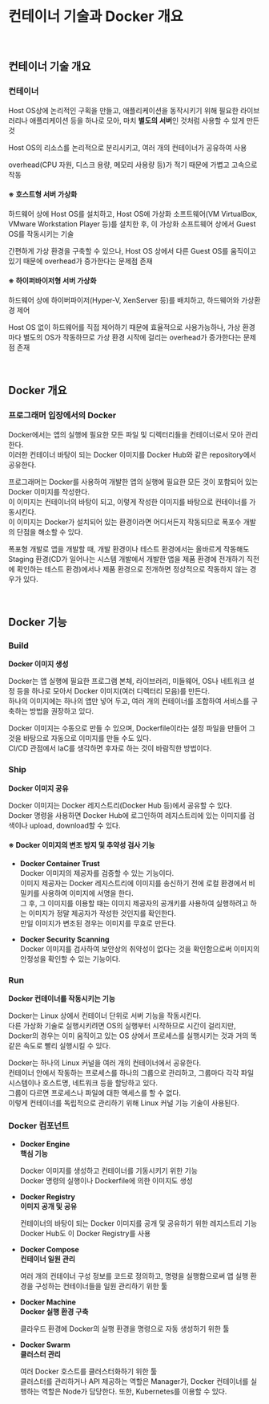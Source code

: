 # 컨테이너 기술과 Docker 개요

<br/>

## 컨테이너 기술 개요
### 컨테이너
Host OS상에 논리적인 구획을 만들고, 애플리케이션을 동작시키기 위해 필요한 라이브러리나 애플리케이션 등을 하나로 모아, 마치 **별도의 서버**인 것처럼 사용할 수 있게 만든 것

Host OS의 리소스를 논리적으로 분리시키고, 여러 개의 컨테이너가 공유하여 사용

overhead(CPU 자원, 디스크 용량, 메모리 사용량 등)가 적기 때문에 가볍고 고속으로 작동

#### ※ 호스트형 서버 가상화
하드웨어 상에 Host OS를 설치하고, Host OS에 가상화 소프트웨어(VM VirtualBox, VMware Workstation Player 등)를 설치한 후, 이 가상화 소프트웨어 상에서 Guest OS를 작동시키는 기술

간편하게 가상 환경을 구축할 수 있으나, Host OS 상에서 다른 Guest OS를 움직이고 있기 때문에 overhead가 증가한다는 문제점 존재

#### ※ 하이퍼바이저형 서버 가상화
하드웨어 상에 하이버파이저(Hyper-V, XenServer 등)를 배치하고, 하드웨어와 가상환경 제어

Host OS 없이 하드웨어를 직접 제어하기 때문에 효율적으로 사용가능하나, 가상 환경마다 별도의 OS가 작동하므로 가상 환경 시작에 걸리는 overhead가 증가한다는 문제점 존재

<br/>

## Docker 개요
### 프로그래머 입장에서의 Docker
Docker에서는 앱의 실행에 필요한 모든 파일 및 디렉터리들을 컨테이너로서 모아 관리한다.  
이러한 컨테이너 바탕이 되는 Docker 이미지를 Docker Hub와 같은 repository에서 공유한다.

프로그래머는 Docker를 사용하여 개발한 앱의 실행에 필요한 모든 것이 포함되어 있는 Docker 이미지를 작성한다.  
이 이미지는 컨테이너의 바탕이 되고, 이렇게 작성한 이미지를 바탕으로 컨테이너를 가동시킨다.  
이 이미지는 Docker가 설치되어 있는 환경이라면 어디서든지 작동되므로 폭포수 개발의 단점을 해소할 수 있다.

폭포형 개발로 앱을 개발할 때, 개발 환경이나 테스트 환경에서는 올바르게 작동해도 Staging 환경(CD가 일어나는 시스템 개발에서 개발한 앱을 제품 환경에 전개하기 직전에 확인하는 테스트 환경)에서나 제품 환경으로 전개하면 정상적으로 작동하지 않는 경우가 있다.

<br/>

## Docker 기능
### Build
**Docker 이미지 생성**

Docker는 앱 실행에 필요한 프로그램 본체, 라이브러리, 미들웨어, OS나 네트워크 설정 등을 하나로 모아서 Docker 이미지(여러 디렉터리 모음)를 만든다.  
하나의 이미지에는 하나의 앱만 넣어 두고, 여러 개의 컨테이너를 조합하여 서비스를 구축하는 방법을 권장하고 있다.

Docker 이미지는 수동으로 만들 수 있으며, Dockerfile이라는 설정 파일을 만들어 그것을 바탕으로 자동으로 이미지를 만들 수도 있다.  
CI/CD 관점에서 IaC를 생각하면 후자로 하는 것이 바람직한 방법이다.

### Ship
**Docker 이미지 공유**

Docker 이미지는 Docker 레지스트리(Docker Hub 등)에서 공유할 수 있다.  
Docker 명령을 사용하면 Docker Hub에 로그인하여 레지스트리에 있는 이미지를 검색이나 upload, download할 수 있다.

#### ※ Docker 이미지의 변조 방지 및 추약성 검사 기능
- **Docker Container Trust**  
  Docker 이미지의 제공자를 검증할 수 있는 기능이다.  
  이미지 제공자는 Docker 레지스트리에 이미지를 송신하기 전에 로컬 환경에서 비밀키를 사용하여 이미지에 서명을 한다.  
  그 후, 그 이미지를 이용할 때는 이미지 제공자의 공개키를 사용하여 실행하려고 하는 이미지가 정말 제공자가 작성한 것인지를 확인한다.  
  만일 이미지가 변조된 경우는 이미지를 무효로 만든다.

- **Docker Security Scanning**  
  Docker 이미지를 검사하여 보안상의 취약성이 없다는 것을 확인함으로써 이미지의 안정성을 확인할 수 있는 기능이다.

### Run
**Docker 컨테이너를 작동시키는 기능**

Docker는 Linux 상에서 컨테이너 단위로 서버 기능을 작동시킨다.  
다른 가상화 기술로 실행시키려면 OS의 실행부터 시작하므로 시간이 걸리지만, Docker의 경우는 이미 움직이고 있는 OS 상에서 프로세스를 실행시키는 것과 거의 똑같은 속도로 빨리 실행시킬 수 있다.

Docker는 하나의 Linux 커널을 여러 개의 컨테이너에서 공유한다.  
컨테이너 안에서 작동하는 프로세스를 하나의 그룹으로 관리하고, 그룹마다 각각 파일 시스템이나 호스트명, 네트워크 등을 할당하고 있다.  
그룹이 다르면 프로세스나 파일에 대한 액세스를 할 수 없다.  
이렇게 컨테이너를 독립적으로 관리하기 위해 Linux 커널 기능 기술이 사용된다.

### Docker 컴포넌트
- **Docker Engine**  
	**핵심 기능**
	
	Docker 이미지를 생성하고 컨테이너를 기동시키기 위한 기능  
	Docker 명령의 실행이나 Dockerfile에 의한 이미지도 생성

- **Docker Registry**  
	**이미지 공개 및 공유**

	컨테이너의 바탕이 되는 Docker 이미지를 공개 및 공유하기 위한 레지스트리 기능  
	Docker Hub도 이 Docker Registry를 사용

- **Docker Compose**  
	**컨테이너 일원 관리**

	여러 개의 컨테이너 구성 정보를 코드로 정의하고, 명령을 실행함으로써 앱 실행 환경을 구성하는 컨테이너들을 일원 관리하기 위한 툴

- **Docker Machine**  
	**Docker 실행 환경 구축**

	클라우드 환경에 Docker의 실행 환경을 명령으로 자동 생성하기 위한 툴

- **Docker Swarm**  
	**클러스터 관리**

	여러 Docker 호스트를 클러스터화하기 위한 툴  
	클러스터를 관리하거나 API 제공하는 역할은 Manager가, Docker 컨테이너를 실행하는 역할은 Node가 담당한다. 또한, Kubernetes를 이용할 수 있다.
